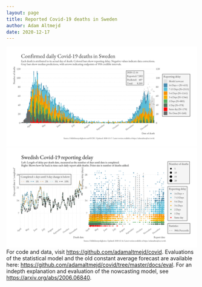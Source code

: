 ```yaml
---
layout: page
title: Reported Covid-19 deaths in Sweden
author: Adam Altmejd
date: 2020-12-17
---
```


![Graph of Swedish Covid-19 deaths with reporting delay.](deaths_lag_sweden_2020-12-17.png "Swedish Covid-19 deaths.")
![Graph of Swedish Covid-19 reporting delay in daily deaths.](lag_trend_sweden_2020-12-17.png "Trend in Swedish Covid-19 mortality reporting delay.")
For code and data, visit <https://github.com/adamaltmejd/covid>.
Evaluations of the statistical model and the old constant average forecast are available here: <https://github.com/adamaltmejd/covid/tree/master/docs/eval>.
For an indepth explanation and evaluation of the nowcasting model, see <https://arxiv.org/abs/2006.06840>.
